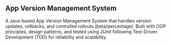 ## App Version Management System
A Java-based App Version Management System that handles version updates, rollbacks, and controlled rollouts (beta/percentage). Built with OOP principles, design patterns, and tested using JUnit following Test-Driven Development (TDD) for reliability and scalability.
